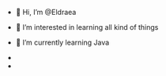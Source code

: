 - 👋 Hi, I’m @Eldraea
- 👀 I’m interested in learning all kind of things
- 🌱 I’m currently learning Java
- 

-

<!---
Eldraea/Eldraea is a ✨ special ✨ repository because its `README.md` (this file) appears on your GitHub profile.
You can click the Preview link to take a look at your changes.
--->
